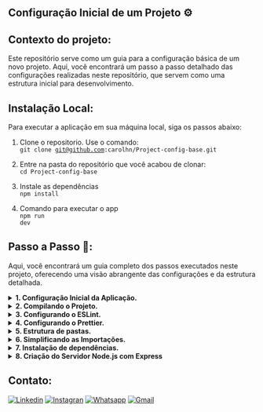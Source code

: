 ## Configuração Inicial de um Projeto ⚙️

## Contexto do projeto:

Este repositório serve como um guia para a configuração básica de um novo projeto. Aqui, você encontrará um passo a passo detalhado das configurações realizadas neste repositório, que servem como uma estrutura inicial para desenvolvimento.

## Instalação Local:

Para executar a aplicação em sua máquina local, siga os passos abaixo:

1. Clone o repositorio. Use o comando:</br>
   <code>git clone git@github.com:carolhn/Project-config-base.git</code></br>

2. Entre na pasta do repositório que você acabou de clonar:</br>
   <code>cd Project-config-base</code>

3. Instale as dependências</br>
   <code>npm install</code>

4. Comando para executar o app</br>
   <code>npm run dev</code>

## Passo a Passo 🚀:

Aqui, você encontrará um guia completo dos passos executados neste projeto, oferecendo uma visão abrangente das configurações e da estrutura detalhada.

<details>
  <summary><strong>1. Configuração Inicial da Aplicação.</strong></summary>
Vamos começar configurando sua aplicação do zero.

#### 1.1 Inicializando o Node Package.json.

Primeiro, inicie sua aplicação criando o arquivo package.json, que ajuda a gerenciar os pacotes do seu projeto.

```sh
npm init -y
```

#### 1.2 Instalação do Typescript.

Como nosso código final será convertido em JavaScript antes de ser publicado online, vamos instalar o TypeScript no ambiente de desenvolvimento.

```sh
npm install typescript ts-node-dev @types/node tsconfig-paths -D
```

#### 1.3 Configurando o TypeScript.

A seguir, configure o TypeScript para o seu projeto. Isso envolve a criação do arquivo tsconfig.json com as configurações necessárias.

```sh
npx tsc --init --rootDir src --outDir build --esModuleInterop --resolveJsonModule --lib es6 --module commonjs --allowJs true --noImplicitAny true
```

#### 1.4 Configurando o .gitignore

Para manter seu controle de versão limpo e evitar a inclusão acidental de arquivos desnecessários ou sensíveis, crie e configure o arquivo .gitignore.

</details>

<details>
  <summary><strong>2. Compilando o Projeto.</strong></summary>
Nesta seção, vamos compilar o projeto e executá-lo.

#### 2.1 Criando a Estrutura do Projeto.

Começaremos criando a estrutura básica do projeto. Execute os seguintes comandos para criar a pasta src e o arquivo server.ts:

```sh
mkdir src
touch src/server.ts
```

#### 2.2 Compilando o Typescript.

Dentro do arquivo src/server.ts, adicione o seguinte código que será compilado:

```sh
console.log('Hello World!')
```

#### 2.3 Executando o Compilador TypeScript.

Agora, vamos executar o comando tsc para compilar o código TypeScript. Ele usará as configurações definidas no arquivo tsconfig.json no diretório atual:

```sh
npx tsc
```

#### 2.4 Executando o Código Compilado.

O código compilado será gerado na pasta build. Para executar a aplicação, use o seguinte comando:

```sh
node build/server.js
```

#### 2.5 Criando um Script de Desenvolvimento.

Para facilitar o desenvolvimento, utilizaremos a biblioteca ts-node-dev. Vamos criar um novo script no arquivo package.json para executar o projeto com o ts-node-dev:

```sh
"scripts": {
  "dev": "ts-node-dev --inspect --transpile-only --ignore-watch node_modules src/server.ts"
```

#### 2.6 Executando o Servidor em Modo de Desenvolvimento.

Finalmente, no terminal, execute o comando a seguir para iniciar o servidor em modo de desenvolvimento:

```sh
npm run dev
```

</details>

<details>
  <summary><strong>3. Configurando o ESLint.</strong></summary>
O ESLint é uma ferramenta de linting JavaScript que permite aplicar um conjunto de padrões de estilo, formatação e codificação ao seu código.

#### 3.1 Instalação e Configuração do ESLint

Comece instalando o ESLint no seu projeto com o seguinte comando:

```sh
npx npm install --save-dev eslint @typescript-eslint/parser @typescript-eslint/eslint-plugin
```

#### 3.2 Criando o arquivo .eslintrc

Na raiz do seu projeto, crie um arquivo chamado .eslintrc com uma configuração inicial do ESLint. Você pode adicionar as seguintes configurações:

```sh
{
  "root": true,
  "parser": "@typescript-eslint/parser",
  "plugins": [
    "@typescript-eslint"
  ],
  "extends": [
    "eslint:recommended",
    "plugin:@typescript-eslint/eslint-recommended",
    "plugin:@typescript-eslint/recommended"
  ]
}
```

#### 3.3 Criando o arquivo .eslintignore

Crie um arquivo chamado .eslintignore e adicione os seguintes comandos para evitar que determinados diretórios e arquivos sejam verificados pelo ESLint:

```sh
node_modules
dist
build
/*.js
```

#### 3.4 Criando um Script de Desenvolvimento.

Adicione scripts no arquivo package.json para executar o lint e corrigir automaticamente os problemas:

```sh
"scripts": {
  "lint": "eslint . --ext .ts",
  "lint-fix": "eslint . --ext .ts --fix"
```

#### 3.5 Executando o Lint.

Agora, você pode executar o lint do seu projeto ou executar uma correção automática dos problemas com os seguintes comandos:

```sh
npm run lint
npm run lint-fix
```

</details>

<details>
  <summary><strong>4. Configurando o Prettier.</strong></summary>
O Prettier é um formatador de código opinativo e, em conjunto com o ESLint, forma uma parceria perfeita para nós, desenvolvedores.

#### 4.1 Instalação e Configuração do Prettier.

Comece instalando o Prettier no seu projeto com o seguinte comando:

```sh
npx npm install prettier -D
```

#### 4.2 Criando o arquivo .prettierrc

Na raiz do seu projeto, crie um arquivo chamado .prettierrc com uma configuração inicial do Prettier. Você pode adicionar as seguintes configurações:

```sh
{
  "semi": true,
  "trailingComma": "all",
  "singleQuote": true,
  "printWidth": 80,
  "arrowParens": "avoid"
}
```

##### ⚠️ATENÇÃO⚠️

É fundamental que a extensão "Prettier - Code Formatter" esteja instalada no VSCode, pois permitirá a formatação automática do código ao salvar o arquivo.

#### 4.3 Configurando o Prettier para trabalhar com ESLint.

Com o ESLint e o Prettier já instalados, instale também esses dois pacotes:

```sh
npm install eslint-config-prettier@6.15.0 eslint-plugin-prettier@3.2.0 --save-dev
```

#### 4.4 Ajustar o arquivo .eslintrc

Ajuste o arquivo .eslintrc da seguinte forma para que o ESLint e o Prettier funcionem em conjunto:

```sh
{
  "root": true,
  "parser": "@typescript-eslint/parser",
  "plugins": [
    "@typescript-eslint",
    "prettier"
  ],
  "extends": [
    "eslint:recommended",
    "plugin:@typescript-eslint/eslint-recommended",
    "plugin:@typescript-eslint/recommended",
    "prettier/@typescript-eslint",
    "plugin:prettier/recommended"
  ],
  "rules": {
    "no-console": "warn",
    "prettier/prettier": "error"
  }
```

</details>

<details>
  <summary><strong>5. Estrutura de pastas.</strong></summary>

#### 5.1 Criando a Estrutura de Pastas.

A estrutura de pastas é uma parte fundamental da organização do projeto. Ela ajuda a manter seu código organizado e facilita a navegação e o desenvolvimento da aplicação. Abaixo está a estrutura de pastas desenvolvida nesse projeto:

```sh
PROJECT-CONFIG-BASE/
|-- src/
|   |-- api/
|   |   |-- controllers/
|   |   |-- routes/
|   |   |-- middleware/
|   |   |-- services/
|   |   |--server.ts
|   |-- database/
|   |   |-- config/
|   |   |-- migrations/
|   |   |-- models/
|   |   |-- seeders/
|   |-- utils/
|-- tests/
|   |-- unit/
|   |-- integration/
|-- node_modules/
|-- package.json
|-- package-lock.json
|-- .gitignore
|-- .eslintignore
|-- .eslintrc
|-- .prettierrc
|-- .editorconfig
|-- tsconfig.json
|-- README.md

```

#### 5.2 Explicação de cada pasta.

- src/: Esta é a pasta raiz do código-fonte.

- api/: Esta pasta contém os principais componentes relacionados à lógica da aplicação.

- database/: Esta pasta contém configurações, migrações, modelos e seeders relacionados ao banco de dados da aplicação.

- utils/: Esta pasta contém utilitários ou funções de uso geral.

- tests/: Aqui, são os testes unitários e de integração para garantir a qualidade do código.

#### Outros arquivos e pastas incluem:

`node_modules/`: Dependências do projeto.</br>
`package.json e package-lock.json`: Informações do projeto e dependências.</br>
`eslintignore, .eslintrc, .prettierrc, .editorconfig`Configurações de lint e formatação.</br>
`tsconfig.json`: Configuração TypeScript.</br>
`.gitignore`: Ignora arquivos não rastreados pelo Git.</br>
`README.md`: Documentação do projeto.

#### 5.3 Ajustar o arquivo package.json.

Aqui, vamos atualizar o script "dev" para utilizar a ferramenta `ts-node-dev` após mover o arquivo server.ts para uma nova localização.

```sh
{
  "scripts": {
    "dev": "ts-node-dev --inspect --transpile-only --ignore-watch node_modules src/api/server.ts",
  }
```

</details>

<details>
  <summary><strong>6. Simplificando as Importações.</strong></summary>

Uma maneira eficaz de otimizar o processo de importação de arquivos em nosso projeto é configurar um recurso que simplifica esse procedimento.

#### 6.1 Ajustando o arquivo .tsconfig

Começamos essa configuração no arquivo `tsconfig.json`, onde definimos o objeto paths. Esse objeto serve como uma espécie de atalho para especificar caminhos de importação no projeto:

```sh
"baseUrl": "./",
"paths": {
  "@api/*": ["src/api/*"],
  "@database/*": ["src/database/*"],
  "@utils/*": ["src/utils/*"]
```

#### 6.2 Configurando o Uso do tsconfig-paths.

No terminal, na pasta do projeto, execute o seguinte comando para instalar a biblioteca tsconfig-paths como dependência de desenvolvimento:

```sh
npm install --save-dev tsconfig-paths
```

Após a instalação do tsconfig-paths, ajuste o script "dev" em seu arquivo package.json para incluir a opção -r tsconfig-paths/register. O script "dev" deve ser configurado da seguinte maneira:

```sh
"dev": "ts-node-dev -r tsconfig-paths/register --inspect --transpile-only --ignore-watch node_modules src/api/server.ts"
```

</details>

<details>
  <summary><strong>7. Instalação de dependências.</strong></summary>

#### 7.1 Instalando o Express e Outras dependências.

Para adicionar as dependências necessárias ao seu projeto, execute o seguinte comando no terminal:

```sh
npm install express cors express-async-errors
```

#### 7.2 Instalação das Tipagens.

Para garantir que seu projeto tenha acesso às definições de tipos (tipagens) necessárias, você pode instalá-las usando o seguinte comando no terminal:

```sh
npm install --save-dev @types/express @types/cors
```

</details>

<details>
  <summary><strong>8. Criação do Servidor Node.js com Express</strong></summary>

Vamos criar de um servidor Node.js usando o framework Express. O servidor será configurado para lidar com solicitações HTTP, permitindo que você desenvolva um aplicativo web.

#### Arquivos ajustados.

- `server.ts`: Este arquivo é o ponto de entrada do servidor. Ele importa o Express, o middleware CORS, configura as rotas e inicia o servidor na porta 3333.

- `index.ts`: Este arquivo define as rotas principais do aplicativo. Atualmente, ele possui uma rota simples que responde com uma mensagem "Hello World" quando acessada.

#### Executando o Servidor.

Para iniciar o servidor, execute o seguinte comando no terminal, na pasta raiz do projeto:

```sh
npm run dev
```

##### Você verá a seguinte saída no terminal:</br>

`Server is running on port 3333 🚀`

##### Testando o Servidor

Após iniciar o servidor, você pode testá-lo abrindo um navegador e acessando o seguinte URL:

```sh
http://localhost:3333/
```

</details>

## Contato:

[![Linkedin](https://img.shields.io/badge/LinkedIn-0077B5?style=for-the-badge&logo=linkedin&logoColor=white)](https://www.linkedin.com/in/caroline-nunes-devfullstack/)
[![Instagran](https://img.shields.io/badge/Instagram-E4405F?style=for-the-badge&logo=instagram&logoColor=white)](https://www.instagram.com/caarolhn/)
[![Whatsapp](https://img.shields.io/badge/WhatsApp-25D366?style=for-the-badge&logo=whatsapp&logoColor=white)](https://wa.me/48988037114)
[![Gmail](https://img.shields.io/badge/Gmail-D14836?style=for-the-badge&logo=gmail&logoColor=white)](mailto:nunescaroline905@gmail.com)

```

```
